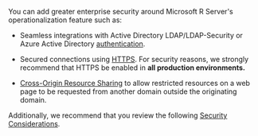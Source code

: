You can add greater enterprise security around Microsoft R Server's operationalization feature such as:
+ Seamless integrations with Active Directory LDAP/LDAP-Security or Azure Active Directory [authentication](../../operationalize/security-authentication.md).

+ Secured connections using [HTTPS](../../operationalize/security-https.md). For security reasons, we strongly recommend that HTTPS be enabled in **all production environments.** 

+ [Cross-Origin Resource Sharing](../../operationalize/security-cors.md) to allow restricted resources on a web page to be requested from another domain outside the originating domain.

Additionally, we recommend that you review the following [Security Considerations](../../operationalize/security-rserve.md).